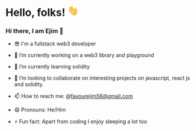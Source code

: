 # Hello, folks! <img src="https://raw.githubusercontent.com/ejim11/ejim11/master/wave.gif" width="30px" height="30px" />
### Hi there, I am Ejim 👋

- 😎 I'm a fullstack web3 developer
- 🔭 I’m currently working on a web3 library and playground
- 🌱 I’m currently learning solidity
- 👯 I’m looking to collaborate on interesting projects on javascript, react js and solidity.


- 📫 How to reach me: @favourejim56@gmail.com
- 😄 Pronouns: He/Him
- ⚡ Fun fact: Apart from coding I enjoy sleeping a lot too

